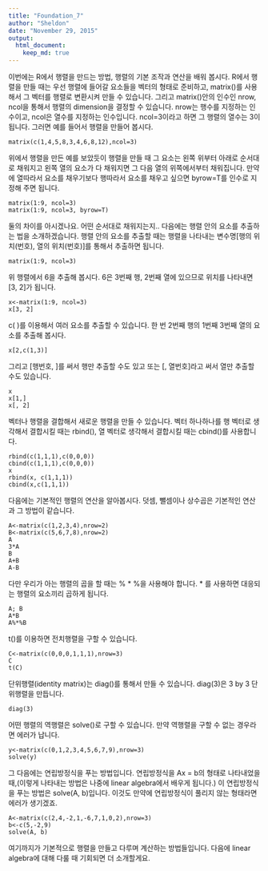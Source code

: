 ```yaml
---
title: "Foundation_7"
author: "Sheldon"
date: "November 29, 2015"
output: 
  html_document:
    keep_md: true
---
```


이번에는 R에서 행렬을 만드는 방법, 행렬의 기본 조작과 연산을 배워 봅시다. R에서 행렬을 만들 때는 우선 행렬에 들어갈 요소들을 벡터의 형태로 준비하고, matrix()를 사용해서 그 벡터를 행렬로 변환시켜 만들 수 있습니다. 그리고 matrix()안의 인수인 nrow, ncol을 통해서 행렬의 dimension을 결정할 수 있습니다. nrow는 행수를 지정하는 인수이고, ncol은 열수를 지정하는 인수입니다. ncol=3이라고 하면 그 행렬의 열수는 3이 됩니다. 그러면 예를 들어서 행렬을 만들어 봅시다.
```{r}
matrix(c(1,4,5,8,3,4,6,8,12),ncol=3)
```
위에서 행렬을 만든 예를 보았듯이 행렬을 만들 때 그 요소는 왼쪽 위부터 아래로 순서대로 채워지고 왼쪽 열의 요소가 다 채워지면 그 다음 열의 위쪽에서부터 채워집니다. 만약에 열따라서 요소를 채우기보다 행따라서 요소를 채우고 싶으면 byrow=T를 인수로 지정해 주면 됩니다.
```{r}
matrix(1:9, ncol=3)
matrix(1:9, ncol=3, byrow=T)
```
둘의 차이를 아시겠나요. 어떤 순서대로 채워지는지.. 다음에는 행렬 안의 요소를 추출하는 법을 소개하겠습니다. 행렬 안의 요소를 추출할 때는 행렬을 나타내는 변수명[행의 위치(번호), 열의 위치(번호)]를 통해서 추출하면 됩니다.
```{r}
matrix(1:9, ncol=3)
```
위 행렬에서 6을 추출해 봅시다. 6은 3번째 행, 2번째 열에 있으므로 위치를 나타내면 [3, 2]가 됩니다.
```{r}
x<-matrix(1:9, ncol=3)
x[3, 2]  
```
c( )를 이용해서 여러 요소를 추출할 수 있습니다. 한 번 2번째 행의 1번째 3번째 열의 요소를 추출해 봅시다.
```{r}
x[2,c(1,3)]
```
그리고 [행번호, ]를 써서 행만 추출할 수도 있고 또는 [, 열번호]라고 써서 열만 추출할 수도 있습니다.
```{r}
x
x[1,]
x[, 2]
```
벡터나 행렬을 결합해서 새로운 행렬을 만들 수 있습니다. 벡터 하나하나를 행 벡터로 생각해서 결합시킬 때는 rbind(), 열 벡터로 생각해서 결합시킬 때는 cbind()를 사용합니다.
```{r}
rbind(c(1,1,1),c(0,0,0))
cbind(c(1,1,1),c(0,0,0))
x
rbind(x, c(1,1,1))
cbind(x,c(1,1,1))
```
다음에는 기본적인 행렬의 연산을 알아봅시다. 덧셈, 뺄셈이나 상수곱은 기본적인 연산과 그 방법이 같습니다.
```{r}
A<-matrix(c(1,2,3,4),nrow=2)
B<-matrix(c(5,6,7,8),nrow=2)
A
3*A
B
A+B
A-B

```
다만 우리가 아는 행렬의 곱을 할 때는 % * %을 사용해야 합니다. * 를 사용하면 대응되는 행렬의 요소끼리 곱하게 됩니다.
```{r}
A; B
A*B
A%*%B
```
t()를 이용하면 전치행렬을 구할 수 있습니다.
```{r}
C<-matrix(c(0,0,0,1,1,1),nrow=3)
C
t(C)
```
단위행렬(identity matrix)는 diag()를 통해서 만들 수 있습니다. diag(3)은 3 by 3 단위행렬을 만듭니다.
```{r}
diag(3)
```
어떤 행렬의 역행렬은 solve()로 구할 수 있습니다. 만약 역행렬을 구할 수 없는 경우라면 에러가 납니다.
```{r}
y<-matrix(c(0,1,2,3,4,5,6,7,9),nrow=3)
solve(y)
```
그 다음에는 연립방정식을 푸는 방법입니다. 연립방정식을 Ax = b의 형태로 나타내었을 때,(이렇게 나타내는 방법은 나중에 linear algebra에서 배우게 됩니다.) 이 연립방정식을 푸는 방법은 solve(A, b)입니다. 이것도 만약에 연립방정식이 풀리지 않는 형태라면 에러가 생기겠죠.
```{r}
A<-matrix(c(2,4,-2,1,-6,7,1,0,2),nrow=3)
b<-c(5,-2,9)
solve(A, b)
```
여기까지가 기본적으로 행렬을 만들고 다루며 계산하는 방법들입니다. 다음에 linear algebra에 대해 다룰 때 기회되면 더 소개할게요.
